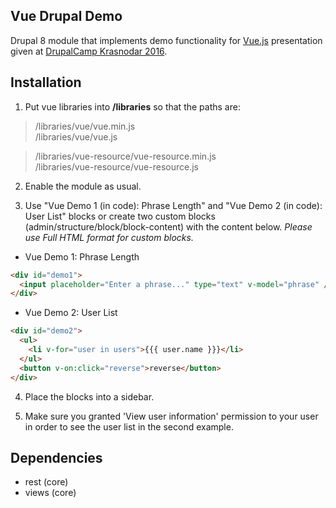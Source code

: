 Vue Drupal Demo
----
Drupal 8 module that implements demo functionality for [Vue.js](https://vuejs.org/) presentation given at [DrupalCamp Krasnodar 2016](http://2016.drupalyug.ru/program/sessions/reaktivnyy-frontend-freymvork-dlya-lyudey).

## Installation

1) Put vue libraries into **/libraries** so that the paths are:

> /libraries/vue/vue.min.js  
> /libraries/vue/vue.js  

> /libraries/vue-resource/vue-resource.min.js  
> /libraries/vue-resource/vue-resource.js  


2) Enable the module as usual.

3) Use "Vue Demo 1 (in code): Phrase Length" and "Vue Demo 2 (in code): User List" blocks or 
create two custom blocks (admin/structure/block/block-content) with the content below.
_Please use Full HTML format for custom blocks._

- Vue Demo 1: Phrase Length  

```html
<div id="demo1">
  <input placeholder="Enter a phrase..." type="text" v-model="phrase" /> {{length}}
</div>
```

- Vue Demo 2: User List  

```html
<div id="demo2">
  <ul>
    <li v-for="user in users">{{{ user.name }}}</li>
  </ul>
  <button v-on:click="reverse">reverse</button>
</div>
```

4) Place the blocks into a sidebar.

5) Make sure you granted 'View user information' permission to your user in order to see the user list in the second example.

## Dependencies

- rest (core)
- views (core)
